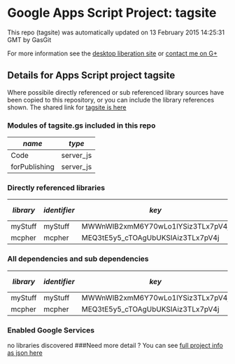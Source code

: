 # Google Apps Script Project: tagsite
This repo (tagsite) was automatically updated on 13 February 2015 14:25:31 GMT by GasGit

For more information see the [desktop liberation site](http://ramblings.mcpher.com/Home/excelquirks/drivesdk/gettinggithubready "desktop liberation") or [contact me on G+](https://plus.google.com/+BruceMcpherson "Bruce McPherson - GDE")
## Details for Apps Script project tagsite
Where possibile directly referenced or sub referenced library sources have been copied to this repository, or you can include the library references shown. 
The shared link for [tagsite is here](https://script.google.com/d/13JX0b5BbZmwFjx5qStQWnfi6InbO4tpPILepOJEtTwEwkKvtz4lpYEie/edit?usp=sharing "open in the GAS IDE")

### Modules of tagsite.gs included in this repo
*name*|*type*
--- | --- 
Code| server_js
forPublishing| server_js
### Directly referenced libraries
*library*|*identifier*|*key*|*version*|*dev mode*|*source*|
--- | --- | --- | --- | --- | --- 
myStuff| myStuff|MWWnWIB2xmM6Y70wLo1lYSiz3TLx7pV4j|12|no|no
mcpher| mcpher|MEQ3tE5y5_cTOAgUbUKSIAiz3TLx7pV4j|65|no|[here](libraries/mcpher "library source")
### All dependencies and sub dependencies
*library*|*identifier*|*key*|*version*|*dev mode*|*source*|
--- | --- | --- | --- | --- | --- 
myStuff| myStuff|MWWnWIB2xmM6Y70wLo1lYSiz3TLx7pV4j|12|no|no
mcpher| mcpher|MEQ3tE5y5_cTOAgUbUKSIAiz3TLx7pV4j|65|no|[here](libraries/mcpher "library source")
### Enabled Google Services
no libraries discovered
###Need more detail ?
You can see [full project info as json here](info.json)
